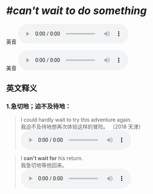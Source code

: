 # ***\#can't wait to do something*** 
英音
<audio src="./media/can't wait to do something1_AAC.aac" controls="controls"></audio>

美音
<audio src="./media/can't wait to do something2.aac" controls="controls"></audio>



  

英文释义
---
### 1.**急切地；迫不及待地：**  

 > I could hardly wait to try this adventure again.  
 > 我迫不及待地想再次体验这样的冒险。  （2018 天津）  
<audio src="./media/I could hardly wait to try this adventure again2_AAC.aac" controls="controls"></audio>

 > I **can't wait for** his return.  
 > 我急切地等他回来。    
<audio src="./media/7-wait.aac" controls="controls"></audio>


